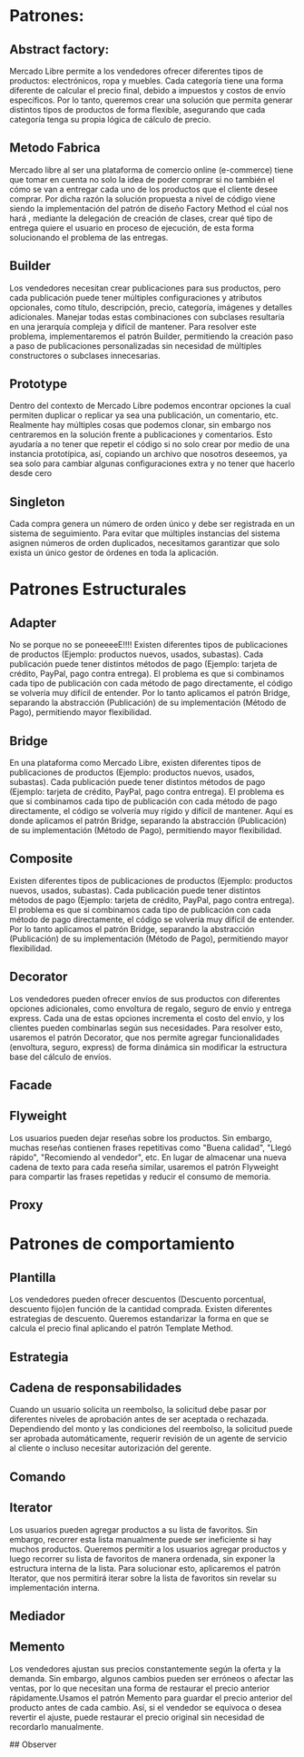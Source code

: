 # Patrones: 

## Abstract factory: 
Mercado Libre permite a los vendedores ofrecer diferentes tipos de productos: electrónicos, ropa y muebles. Cada categoría tiene una forma diferente de calcular el precio final, debido a impuestos y costos de envío específicos.
Por lo tanto, queremos crear una solución que permita generar distintos tipos de productos de forma flexible, asegurando que cada categoría tenga su propia lógica de cálculo de precio.

## Metodo Fabrica 
Mercado libre al ser una plataforma de comercio online (e-commerce) tiene que tomar en cuenta no solo la idea de poder comprar si no también el cómo se van a entregar cada uno de los productos que el cliente desee comprar. 
Por dicha razón la solución propuesta a nivel de código viene siendo la implementación del patrón de diseño Factory Method el cúal nos hará , mediante la delegación de creación de clases, crear qué tipo de entrega quiere el usuario en proceso de ejecución, de esta forma solucionando el problema de las entregas.

## Builder
 Los vendedores necesitan crear publicaciones para sus productos, pero cada publicación puede tener múltiples configuraciones y atributos opcionales, como título, descripción, precio, categoría, imágenes y detalles adicionales. Manejar todas estas combinaciones con subclases resultaría en una jerarquía compleja y difícil de mantener.
Para resolver este problema, implementaremos el patrón Builder, permitiendo la creación paso a paso de publicaciones personalizadas sin necesidad de múltiples constructores o subclases innecesarias.

## Prototype
Dentro del contexto de Mercado Libre podemos encontrar opciones la cual permiten duplicar o replicar ya sea una publicación, un comentario, etc. Realmente hay múltiples cosas que podemos clonar, sin embargo nos centraremos en la solución frente a publicaciones y comentarios.
	Esto ayudaría a no tener que repetir el código si no solo crear por medio de una instancia prototípica, así, copiando un archivo que nosotros deseemos, ya sea solo para cambiar algunas configuraciones extra y no tener que hacerlo desde cero

## Singleton
Cada compra genera un número de orden único y debe ser registrada en un sistema de seguimiento. Para evitar que múltiples instancias del sistema asignen números de orden duplicados, necesitamos garantizar que solo exista un único gestor de órdenes en toda la aplicación.

# Patrones Estructurales 

## Adapter
No se porque no se poneeeeE!!!! 
Existen diferentes tipos de publicaciones de productos (Ejemplo: productos nuevos, usados, subastas). Cada publicación puede tener distintos métodos de pago (Ejemplo: tarjeta de crédito, PayPal, pago contra entrega).
El problema es que si combinamos cada tipo de publicación con cada método de pago directamente, el código se volvería muy difícil de entender. Por lo tanto aplicamos el patrón Bridge, separando la abstracción (Publicación) de su implementación (Método de Pago), permitiendo mayor flexibilidad.



## Bridge
En una plataforma como Mercado Libre, existen diferentes tipos de publicaciones de productos (Ejemplo: productos nuevos, usados, subastas). Cada publicación puede tener distintos métodos de pago (Ejemplo: tarjeta de crédito, PayPal, pago contra entrega).
El problema es que si combinamos cada tipo de publicación con cada método de pago directamente, el código se volvería muy rígido y difícil de mantener. Aquí es donde aplicamos el patrón Bridge, separando la abstracción (Publicación) de su implementación (Método de Pago), permitiendo mayor flexibilidad.	

## Composite
Existen diferentes tipos de publicaciones de productos (Ejemplo: productos nuevos, usados, subastas). Cada publicación puede tener distintos métodos de pago (Ejemplo: tarjeta de crédito, PayPal, pago contra entrega).
El problema es que si combinamos cada tipo de publicación con cada método de pago directamente, el código se volvería muy difícil de entender. Por lo tanto aplicamos el patrón Bridge, separando la abstracción (Publicación) de su implementación (Método de Pago), permitiendo mayor flexibilidad.


## Decorator
Los vendedores pueden ofrecer envíos de sus productos con diferentes opciones adicionales, como envoltura de regalo, seguro de envío y entrega express. Cada una de estas opciones incrementa el costo del envío, y los clientes pueden combinarlas según sus necesidades.
Para resolver esto, usaremos el patrón Decorator, que nos permite agregar funcionalidades (envoltura, seguro, express) de forma dinámica sin modificar la estructura base del cálculo de envíos.

## Facade

## Flyweight
Los usuarios pueden dejar reseñas sobre los productos. Sin embargo, muchas reseñas contienen frases repetitivas como "Buena calidad", "Llegó rápido", "Recomiendo al vendedor", etc. En lugar de almacenar una nueva cadena de texto para cada reseña similar, usaremos el patrón Flyweight para compartir las frases repetidas y reducir el consumo de memoria.

## Proxy
# Patrones de comportamiento 

## Plantilla
Los vendedores pueden ofrecer descuentos (Descuento porcentual, descuento fijo)en función de la cantidad comprada. Existen diferentes estrategias de descuento.
	Queremos estandarizar la forma en que se calcula el precio final aplicando el patrón Template Method.

## Estrategia

## Cadena de responsabilidades 
Cuando un usuario solicita un reembolso, la solicitud debe pasar por diferentes niveles de aprobación antes de ser aceptada o rechazada. Dependiendo del monto y las condiciones del reembolso, la solicitud puede ser aprobada automáticamente, requerir revisión de un agente de servicio al cliente o incluso necesitar autorización del gerente.

## Comando

## Iterator 
Los usuarios pueden agregar productos a su lista de favoritos. Sin embargo, recorrer esta lista manualmente puede ser ineficiente si hay muchos productos. Queremos permitir a los usuarios agregar productos y luego recorrer su lista de favoritos de manera ordenada, sin exponer la estructura interna de la lista.
Para solucionar esto, aplicaremos el patrón Iterator, que nos permitirá iterar sobre la lista de favoritos sin revelar su implementación interna.

## Mediador

## Memento
Los vendedores ajustan sus precios constantemente según la oferta y la demanda. Sin embargo, algunos cambios pueden ser erróneos o afectar las ventas, por lo que necesitan una forma de restaurar el precio anterior rápidamente.Usamos el patrón Memento para guardar el precio anterior del producto antes de cada cambio. Así, si el vendedor se equivoca o desea revertir el ajuste, puede restaurar el precio original sin necesidad de recordarlo manualmente.

## Observer
